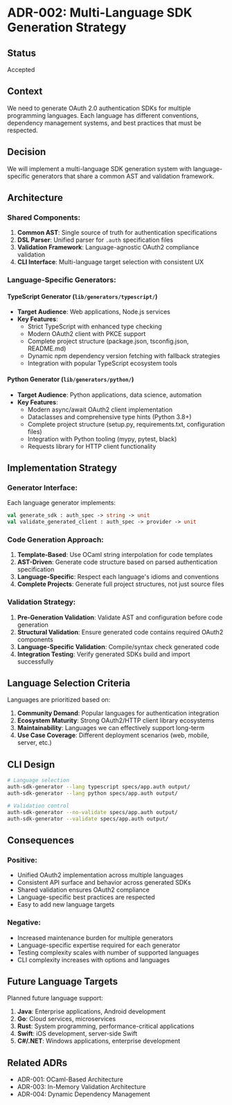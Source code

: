 # ADR-002: Multi-Language SDK Generation Strategy

## Status
Accepted

## Context
We need to generate OAuth 2.0 authentication SDKs for multiple programming languages. Each language has different conventions, dependency management systems, and best practices that must be respected.

## Decision
We will implement a multi-language SDK generation system with language-specific generators that share a common AST and validation framework.

## Architecture

### Shared Components:
1. **Common AST**: Single source of truth for authentication specifications
2. **DSL Parser**: Unified parser for `.auth` specification files
3. **Validation Framework**: Language-agnostic OAuth2 compliance validation
4. **CLI Interface**: Multi-language target selection with consistent UX

### Language-Specific Generators:

#### TypeScript Generator (`lib/generators/typescript/`)
- **Target Audience**: Web applications, Node.js services
- **Key Features**:
  - Strict TypeScript with enhanced type checking
  - Modern OAuth2 client with PKCE support
  - Complete project structure (package.json, tsconfig.json, README.md)
  - Dynamic npm dependency version fetching with fallback strategies
  - Integration with popular TypeScript ecosystem tools

#### Python Generator (`lib/generators/python/`)
- **Target Audience**: Python applications, data science, automation
- **Key Features**:
  - Modern async/await OAuth2 client implementation
  - Dataclasses and comprehensive type hints (Python 3.8+)
  - Complete project structure (setup.py, requirements.txt, configuration files)
  - Integration with Python tooling (mypy, pytest, black)
  - Requests library for HTTP client functionality

## Implementation Strategy

### Generator Interface:
Each language generator implements:
```ocaml
val generate_sdk : auth_spec -> string -> unit
val validate_generated_client : auth_spec -> provider -> unit
```

### Code Generation Approach:
1. **Template-Based**: Use OCaml string interpolation for code templates
2. **AST-Driven**: Generate code structure based on parsed authentication specification
3. **Language-Specific**: Respect each language's idioms and conventions
4. **Complete Projects**: Generate full project structures, not just source files

### Validation Strategy:
1. **Pre-Generation Validation**: Validate AST and configuration before code generation
2. **Structural Validation**: Ensure generated code contains required OAuth2 components
3. **Language-Specific Validation**: Compile/syntax check generated code
4. **Integration Testing**: Verify generated SDKs build and import successfully

## Language Selection Criteria

Languages are prioritized based on:
1. **Community Demand**: Popular languages for authentication integration
2. **Ecosystem Maturity**: Strong OAuth2/HTTP client library ecosystems
3. **Maintainability**: Languages we can effectively support long-term
4. **Use Case Coverage**: Different deployment scenarios (web, mobile, server, etc.)

## CLI Design

```bash
# Language selection
auth-sdk-generator --lang typescript specs/app.auth output/
auth-sdk-generator --lang python specs/app.auth output/

# Validation control
auth-sdk-generator --no-validate specs/app.auth output/
auth-sdk-generator --validate specs/app.auth output/
```

## Consequences

### Positive:
- Unified OAuth2 implementation across multiple languages
- Consistent API surface and behavior across generated SDKs
- Shared validation ensures OAuth2 compliance
- Language-specific best practices are respected
- Easy to add new language targets

### Negative:
- Increased maintenance burden for multiple generators
- Language-specific expertise required for each generator
- Testing complexity scales with number of supported languages
- CLI complexity increases with options and languages

## Future Language Targets

Planned future language support:
1. **Java**: Enterprise applications, Android development
2. **Go**: Cloud services, microservices
3. **Rust**: System programming, performance-critical applications
4. **Swift**: iOS development, server-side Swift
5. **C#/.NET**: Windows applications, enterprise development

## Related ADRs
- ADR-001: OCaml-Based Architecture
- ADR-003: In-Memory Validation Architecture
- ADR-004: Dynamic Dependency Management